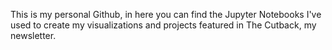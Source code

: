 This is my personal Github, in here you can find the Jupyter Notebooks I've used to create my visualizations and projects featured in The Cutback, my newsletter. 
